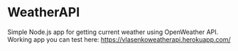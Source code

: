 # WeatherAPI
Simple Node.js app for getting current weather using OpenWeather API.
Working app you can test here: https://vlasenkoweatherapi.herokuapp.com/
